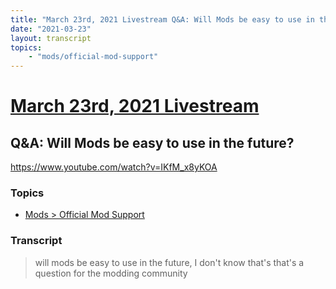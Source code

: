 ```yaml
---
title: "March 23rd, 2021 Livestream Q&A: Will Mods be easy to use in the future?"
date: "2021-03-23"
layout: transcript
topics:
    - "mods/official-mod-support"
---
```

# [March 23rd, 2021 Livestream](../2021-03-23.md)
## Q&A: Will Mods be easy to use in the future?
https://www.youtube.com/watch?v=IKfM_x8yKOA

### Topics
* [Mods > Official Mod Support](../topics/mods/official-mod-support.md)

### Transcript

> will mods be easy to use in the future, I don't know that's that's a question for the modding community
